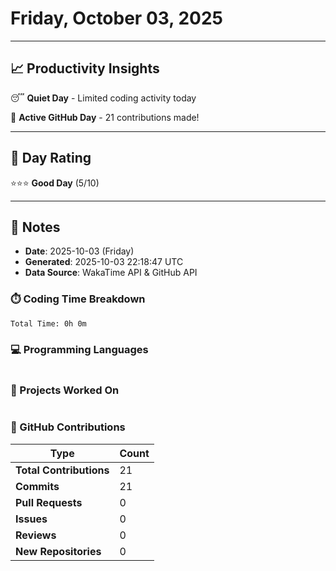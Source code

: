 # Friday, October 03, 2025

---

## 📈 Productivity Insights

😴 **Quiet Day** - Limited coding activity today

🚀 **Active GitHub Day** - 21 contributions made!

---

## 🎯 Day Rating

⭐⭐⭐ **Good Day** (5/10)

---

## 📝 Notes

- **Date**: 2025-10-03 (Friday)
- **Generated**: 2025-10-03 22:18:47 UTC
- **Data Source**: WakaTime API & GitHub API


### ⏱️ Coding Time Breakdown

```
Total Time: 0h 0m
```

### 💻 Programming Languages

```
```

### 📂 Projects Worked On

```
```


### 🐙 GitHub Contributions

| Type | Count |
|------|-------|
| **Total Contributions** | 21 |
| **Commits** | 21 |
| **Pull Requests** | 0 |
| **Issues** | 0 |
| **Reviews** | 0 |
| **New Repositories** | 0 |

